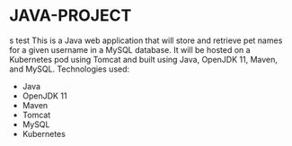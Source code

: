 # JAVA-PROJECT
s
test
This is a Java web application that will store and retrieve pet names for a given username in a MySQL database. 
It will be hosted on a Kubernetes pod using Tomcat and built using Java, OpenJDK 11, Maven, and MySQL.
Technologies used:
- Java 
- OpenJDK 11 
- Maven 
- Tomcat 
- MySQL 
- Kubernetes




